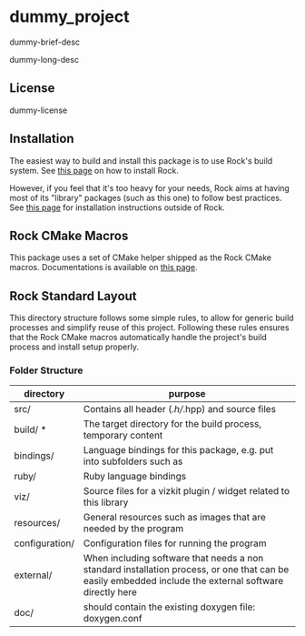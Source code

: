 dummy_project
=============
dummy-brief-desc

dummy-long-desc

License
-------
dummy-license

Installation
------------
The easiest way to build and install this package is to use Rock's build system.
See [this page](http://rock-robotics.org/stable/documentation/installation.html)
on how to install Rock.

However, if you feel that it's too heavy for your needs, Rock aims at having
most of its "library" packages (such as this one) to follow best practices. See
[this page](http://rock-robotics.org/stable/documentation/packages/outside_of_rock.html)
for installation instructions outside of Rock.

Rock CMake Macros
-----------------

This package uses a set of CMake helper shipped as the Rock CMake macros.
Documentations is available on [this page](http://rock-robotics.org/stable/documentation/packages/cmake_macros.html).

Rock Standard Layout
--------------------

This directory structure follows some simple rules, to allow for generic build
processes and simplify reuse of this project. Following these rules ensures that
the Rock CMake macros automatically handle the project's build process and
install setup properly.

### Folder Structure

| directory         |       purpose                                                        |
| ----------------- | ------------------------------------------------------               |
| src/              | Contains all header (*.h/*.hpp) and source files                     |
| build/ *          | The target directory for the build process, temporary content        |
| bindings/         | Language bindings for this package, e.g. put into subfolders such as |
| ruby/             | Ruby language bindings                                               |
| viz/              | Source files for a vizkit plugin / widget related to this library    |
| resources/        | General resources such as images that are needed by the program      |
| configuration/    | Configuration files for running the program                          |
| external/         | When including software that needs a non standard installation process, or one that can be easily embedded include the external software directly here |
| doc/              | should contain the existing doxygen file: doxygen.conf               |
